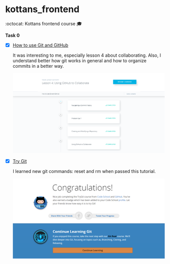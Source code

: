 # kottans_frontend
:octocat: Kottans frontend course 🎓

**Task 0**

- [x] [How to use Git and GitHub](https://www.udacity.com/course/how-to-use-git-and-github--ud775)

  It was interesting to me, especially lesson 4 about collaborating. Also, I understand better how git works in general and how to  organize commits in a better way.
  
	![How to use git](screenshots/how-to-use-git.png)
	
- [x] [Try Git](https://try.github.io/levels/1/challenges/1)

  I learned new git commands: reset and rm when passed this tutorial.
  
	![Try Git](screenshots/try-git.png)